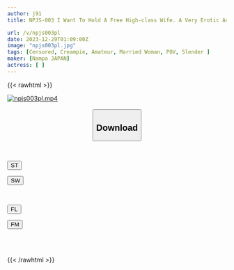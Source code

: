 ```yaml
---
author: j91
title: NPJS-003 I Want To Hold A Free High-class Wife. A Very Erotic Adult Pool Date With A Free-spirited Wife. Frustrated Creampie To A Hair That Begs For A Dick.

url: /v/npjs003pl
date: 2023-12-29T01:09:00Z
image: "npjs003pl.jpg"
tags: [Censored, Creampie, Amateur, Married Woman, POV, Slender	]
maker: [Nampa JAPAN]
actress: [ ]
---
```



{{< rawhtml >}}

<div class="video" data-videoid="6wGAzK2LpDTOq4">
    <a href="javascript:;">
        <img src="/v/npjs003pl/npjs003pl.jpg" width="WIDTH" height="HEIGHT" alt="npjs003pl.mp4" loading="lazy">
    </a>
</div>

<script type="text/javascript" src="https://j91.asia/asset/on-demand-st.js"></script>

<br>
  <link rel="stylesheet" href="https://j91.asia/asset/bs5.css">
  
  <center>
  <button class="btn btn-primary" type="button" data-bs-toggle="collapse" data-bs-target=".multi-collapse" aria-expanded="false" aria-controls="multiCollapseExample1 multiCollapseExample2"><h2>Download</h2></button></center>
</p>
<div class="row">
  <div class="col">
    <div class="collapse multi-collapse" id="multiCollapseExample1">
      <div class="card card-body">
	      	      <br>
<div class="buttons">  
<p><a href="https://streamtape.to/v/6wGAzK2LpDTOq4" target="_blank"><button class="btn-hover color-3"><i class="fa fa-download"></i> ST</button></a></p>
<p><a href="https://flaswish.com/qre3n86cp7ui" target="_blank"><button class="btn-hover color-2"><i class="fa fa-download"></i> SW</button></a></p></div>
    </div>
  </div>
</div>
  <div class="col">
    <div class="collapse multi-collapse" id="multiCollapseExample2">
      <div class="card card-body">
	      <br>
<div class="buttons">
<p><a href="javascript:;" target="_blank"><button class="btn-hover color-9"><i class="fa fa-download"></i> FL</button></a></p>
<p><a href="javascript:;" target="_blank"><button class="btn-hover color-8"><i class="fa fa-download"></i> FM</button></a></p></div>
<br><br>
      </div>
    </div>
  </div>
</div>

{{< /rawhtml >}}